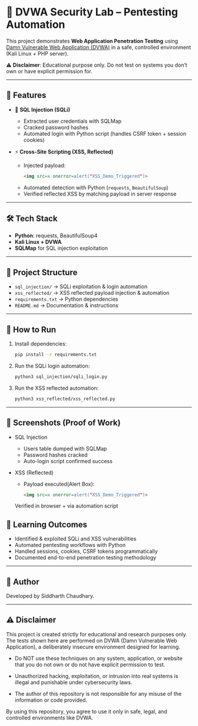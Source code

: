 # 🔐 DVWA Security Lab – Pentesting Automation

This project demonstrates **Web Application Penetration Testing** using [Damn Vulnerable Web Application (DVWA)](https://github.com/digininja/DVWA) in a safe, controlled environment (Kali Linux + PHP server).

⚠️ **Disclaimer**: Educational purpose only. Do not test on systems you don’t own or have explicit permission for.

---

## 📌 Features

- 💉 **SQL Injection (SQLi)**
  - Extracted user credentials with SQLMap
  - Cracked password hashes
  - Automated login with Python script (handles CSRF token + session cookies)

- ⚡ **Cross-Site Scripting (XSS, Reflected)**
  - Injected payload:  
    ```html
    <img src=x onerror=alert("XSS_Demo_Triggered")>
    ```
  - Automated detection with Python (`requests`, `BeautifulSoup`)
  - Verified reflected XSS by matching payload in server response

---

## 🛠️ Tech Stack
- **Python**: requests, BeautifulSoup4
- **Kali Linux + DVWA**
- **SQLMap** for SQL injection exploitation

---

## 📂 Project Structure
- `sql_injection/` → SQLi exploitation & login automation
- `xss_reflected/` → XSS reflected payload injection & automation
- `requirements.txt` → Python dependencies
- `README.md` → Documentation & instructions

---

## 🚀 How to Run

1. Install dependencies:
   ```bash
   pip install -r requirements.txt

2. Run the SQLi login automation:
   ```bash
   python3 sql_injection/sqli_login.py

3. Run the XSS reflected automation:
   ```bash
   python3 xss_reflected/xss_reflected.py

---

## 📸 Screenshots (Proof of Work)
- SQL Injection
    - Users table dumped with SQLMap
    - Password hashes cracked
    - Auto-login script confirmed success

- XSS (Reflected)
    - Payload executed(Alert Box):
        ```html
        <img src=x onerror=alert("XSS_Demo_Triggered")>
    Verified in browser + via automation script

## 📖 Learning Outcomes
- Identified & exploited SQLi and XSS vulnerabilities
- Automated pentesting workflows with Python
- Handled sessions, cookies, CSRF tokens programmatically
- Documented end-to-end penetration testing methodology

---

## 🙌 Author

Developed by Siddharth Chaudhary.

---

## ⚠️ Disclaimer

This project is created strictly for educational and research purposes only.
The tests shown here are performed on DVWA (Damn Vulnerable Web Application), a deliberately insecure environment designed for learning.
  - Do NOT use these techniques on any system, application, or    website that you do not own or do not have explicit permission to test.

  - Unauthorized hacking, exploitation, or intrusion into real systems is illegal and punishable under cybersecurity laws.

  - The author of this repository is not responsible for any misuse of the information or code provided.

By using this repository, you agree to use it only in safe, legal, and controlled environments like DVWA.